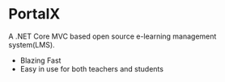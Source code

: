 # PortalX
A .NET Core MVC based open source e-learning management system(LMS).

+ Blazing Fast
+ Easy in use for both teachers and students